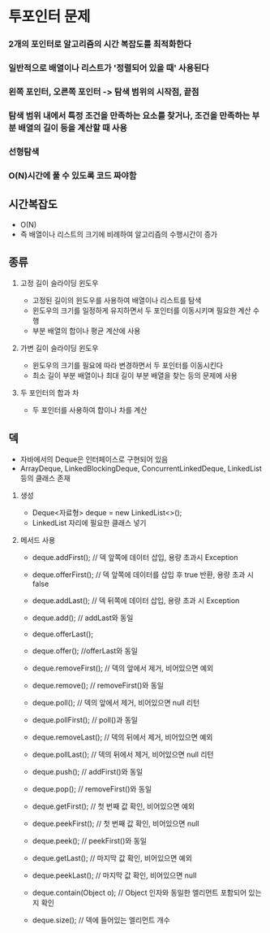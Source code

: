 # 투포인터 문제
### 2개의 포인터로 알고리즘의 시간 복잡도를 최적화한다
### 일반적으로 배열이나 리스트가 '정렬되어 있을 때' 사용된다
### 왼쪽 포인터, 오른쪽 포인터 -> 탐색 범위의 시작점, 끝점
### 탐색 범위 내에서 특정 조건을 만족하는 요소를 찾거나, 조건을 만족하는 부분 배열의 길이 등을 계산할 때 사용
### 선형탐색
### O(N)시간에 풀 수 있도록 코드 짜야함


## 시간복잡도
- O(N)
- 즉 배열이나 리스트의 크기에 비례하여 알고리즘의 수행시간이 증가

## 종류

1. 고정 길이 슬라이딩 윈도우
   - 고정된 길이의 윈도우를 사용하여 배열이나 리스트를 탐색
   - 윈도우의 크기를 일정하게 유지하면서 두 포인터를 이동시키며 필요한 계산 수행
   - 부분 배열의 합이나 평균 계산에 사용

2. 가변 길이 슬라이딩 윈도우
   - 윈도우의 크기를 필요에 따라 변경하면서 두 포인터를 이동시킨다
   - 최소 길이 부분 배열이나 최대 길이 부분 배열을 찾는 등의 문제에 사용

3. 두 포인터의 합과 차
   - 두 포인터를 사용하여 합이나 차를 계산


## 덱
- 자바에서의 Deque은 인터페이스로 구현되어 있음
- ArrayDeque, LinkedBlockingDeque, ConcurrentLinkedDeque, LinkedList 등의 클래스 존재

1. 생성
   - Deque<자료형> deque = new LinkedList<>(); 
   - LinkedList 자리에 필요한 클래스 넣기

2. 메서드 사용
   - deque.addFirst(); // 덱 앞쪽에 데이터 삽입, 용량 초과시 Exception
   - deque.offerFirst(); // 덱 앞쪽에 데이터를 삽입 후 true 반환, 용량 초과 시 false
   
   - deque.addLast(); // 덱 뒤쪽에 데이터 삽입, 용량 초과 시 Exception
   - deque.add(); // addLast와 동일
   - deque.offerLast();
   - deque.offer(); //offerLast와 동일

   - deque.removeFirst(); // 덱의 앞에서 제거, 비어있으면 예외
   - deque.remove(); // removeFirst()와 동일
   - deque.poll(); // 덱의 앞에서 제거, 비어있으면 null 리턴
   - deque.pollFirst(); // poll()과 동일

   - deque.removeLast(); // 덱의 뒤에서 제거, 비어있으면 예외
   - deque.pollLast(); // 덱의 뒤에서 제거, 비어있으면 null 리턴

   - deque.push(); // addFirst()와 동일
   - deque.pop(); // removeFirst()와 동일

   - deque.getFirst(); // 첫 번째 값 확인, 비어있으면 예외
   - deque.peekFirst(); // 첫 번째 값 확인, 비어있으면 null
   - deque.peek(); // peekFirst()와 동일

   - deque.getLast(); // 마지막 값 확인, 비어있으면 예외
   - deque.peekLast(); // 마지막 값 확인, 비어있으면 null

   - deque.contain(Object o); // Object 인자와 동일한 엘리먼트 포함되어 있는지 확인
   - deque.size(); // 덱에 들어있는 엘리먼트 개수


















